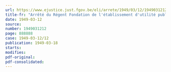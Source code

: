 ```yaml
---
url: https://www.ejustice.just.fgov.be/eli/arrete/1949/03/12/1949031212/justel
title-fr: "Arrêté du Régent Fondation de l'établissement d'utilité publique "Institut national pour la Promotion de l'Habitation". Statuts. Approbation"
date: 1949-03-12
source:
number: 1949031212
page: 888888
case: 1949-03-12/12
publication: 1949-03-18
starts:
modifies:
pdf-original:
pdf-consolidated:
---
```


